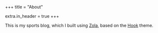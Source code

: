 +++
title = "About"

extra.in_header = true
+++

This is my sports blog, which I built using [Zola](https://www.getzola.org/), based on the [Hook](https://www.getzola.org/themes/hook/) theme.

<!-- More about me: Besides being a sports fan, I also do [computer science](https://calebmkim.github.io/)-- I'm particularly interested in programming languages, compilers, and computer architecture. -->

